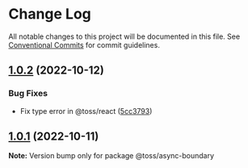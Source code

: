 # Change Log

All notable changes to this project will be documented in this file.
See [Conventional Commits](https://conventionalcommits.org) for commit guidelines.

## [1.0.2](https://github.com/toss/slash/compare/@toss/async-boundary@1.0.1...@toss/async-boundary@1.0.2) (2022-10-12)


### Bug Fixes

* Fix type error in @toss/react ([5cc3793](https://github.com/toss/slash/commit/5cc37936e8739204f32f9f50ee61570b758343f8))





## [1.0.1](https://github.com/toss/slash/compare/@toss/async-boundary@1.0.0...@toss/async-boundary@1.0.1) (2022-10-11)

**Note:** Version bump only for package @toss/async-boundary
